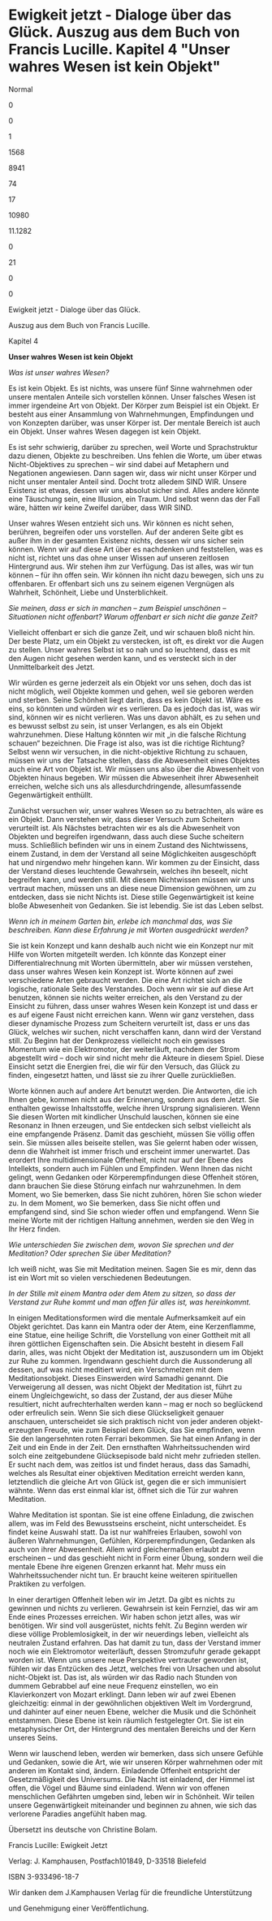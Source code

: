 # Ewigkeit jetzt - Dialoge über das Glück.  Auszug aus dem Buch von Francis Lucille. Kapitel 4 "Unser wahres Wesen ist kein Objekt"

Normal

0

0

1

1568

8941

74

17

10980

11.1282

0

21

0

0

Ewigkeit jetzt - Dialoge über das Glück. 

Auszug aus dem Buch von Francis Lucille.

Kapitel 4

**Unser wahres Wesen ist kein Objekt**

_Was ist unser wahres Wesen?_

Es ist kein Objekt. Es ist nichts, was unsere fünf Sinne wahrnehmen oder unsere mentalen Anteile sich vorstellen können. Unser falsches Wesen ist immer irgendeine Art von Objekt. Der Körper zum Beispiel ist ein Objekt. Er besteht aus einer Ansammlung von Wahrnehmungen, Empfindungen und von Konzepten darüber, was unser Körper ist. Der mentale Bereich ist auch ein Objekt. Unser wahres Wesen dagegen ist kein Objekt.

Es ist sehr schwierig, darüber zu sprechen, weil Worte und Sprachstruktur dazu dienen, Objekte zu beschreiben. Uns fehlen die Worte, um über etwas Nicht-Objektives zu sprechen – wir sind dabei auf Metaphern und Negationen angewiesen. Dann sagen wir, dass wir nicht unser Körper und nicht unser mentaler Anteil sind. Docht trotz alledem SIND WIR. Unsere Existenz ist etwas, dessen wir uns absolut sicher sind. Alles andere könnte eine Täuschung sein, eine Illusion, ein Traum. Und selbst wenn das der Fall wäre, hätten wir keine Zweifel darüber, dass WIR SIND. 

Unser wahres Wesen entzieht sich uns. Wir können es nicht sehen, berühren, begreifen oder uns vorstellen. Auf der anderen Seite gibt es außer ihm in der gesamten Existenz nichts, dessen wir uns sicher sein können. Wenn wir auf diese Art über es nachdenken und feststellen, was es nicht ist, richtet uns das ohne unser Wissen auf unseren zeitlosen Hintergrund aus. Wir stehen ihm zur Verfügung. Das ist alles, was wir tun können – für ihn offen sein. Wir können ihn nicht dazu bewegen, sich uns zu offenbaren. Er offenbart sich uns zu seinem eigenen Vergnügen als Wahrheit, Schönheit, Liebe und Unsterblichkeit.

_Sie meinen, dass er sich in manchen – zum Beispiel unschönen – Situationen nicht offenbart? Warum offenbart er sich nicht die ganze Zeit?_

Vielleicht offenbart er sich die ganze Zeit, und wir schauen bloß nicht hin. Der beste Platz, um ein Objekt zu verstecken, ist oft, es direkt vor die Augen zu stellen. Unser wahres Selbst ist so nah und so leuchtend, dass es mit den Augen nicht gesehen werden kann, und es versteckt sich in der Unmittelbarkeit des Jetzt.

Wir würden es gerne jederzeit als ein Objekt vor uns sehen, doch das ist nicht möglich, weil Objekte kommen und gehen, weil sie geboren werden und sterben. Seine Schönheit liegt darin, dass es kein Objekt ist. Wäre es eins, so könnten und würden wir es verlieren. Da es jedoch das ist, was wir sind, können wir es nicht verlieren. Was uns davon abhält, es zu sehen und es bewusst selbst zu sein, ist unser Verlangen, es als ein Objekt wahrzunehmen. Diese Haltung könnten wir mit „in die falsche Richtung schauen“ bezeichnen. Die Frage ist also, was ist die richtige Richtung? Selbst wenn wir versuchen, in die nicht-objektive Richtung zu schauen, müssen wir uns der Tatsache stellen, dass die Abwesenheit eines Objektes auch eine Art von Objekt ist. Wir müssen uns also über die Abwesenheit von Objekten hinaus begeben. Wir müssen die Abwesenheit ihrer Abwesenheit erreichen, welche sich uns als allesdurchdringende, allesumfassende Gegenwärtigkeit enthüllt.

Zunächst versuchen wir, unser wahres Wesen so zu betrachten, als wäre es ein Objekt. Dann verstehen wir, dass dieser Versuch zum Scheitern verurteilt ist. Als Nächstes betrachten wir es als die Abwesenheit von Objekten und begreifen irgendwann, dass auch diese Suche scheitern muss. Schließlich befinden wir uns in einem Zustand des Nichtwissens, einem Zustand, in dem der Verstand all seine Möglichkeiten ausgeschöpft hat und nirgendwo mehr hingehen kann. Wir kommen zu der Einsicht, dass der Verstand dieses leuchtende Gewahrsein, welches ihn beseelt, nicht begreifen kann, und werden still. Mit diesem Nichtwissen müssen wir uns vertraut machen, müssen uns an diese neue Dimension gewöhnen, um zu entdecken, dass sie nicht Nichts ist. Diese stille Gegenwärtigkeit ist keine bloße Abwesenheit von Gedanken. Sie ist lebendig. Sie ist das Leben selbst.

_Wenn ich in meinem Garten bin, erlebe ich manchmal das, was Sie beschreiben. Kann diese Erfahrung je mit Worten ausgedrückt werden?_

Sie ist kein Konzept und kann deshalb auch nicht wie ein Konzept nur mit Hilfe von Worten mitgeteilt werden. Ich könnte das Konzept einer Differentialrechnung mit Worten übermitteln, aber wir müssen verstehen, dass unser wahres Wesen kein Konzept ist. Worte können auf zwei verschiedene Arten gebraucht werden. Die eine Art richtet sich an die logische, rationale Seite des Verstandes. Doch wenn wir sie auf diese Art benutzen, können sie nichts weiter erreichen, als den Verstand zu der Einsicht zu führen, dass unser wahres Wesen kein Konzept ist und dass er es auf eigene Faust nicht erreichen kann. Wenn wir ganz verstehen, dass dieser dynamische Prozess zum Scheitern verurteilt ist, dass er uns das Glück, welches wir suchen, nicht verschaffen kann, dann wird der Verstand still. Zu Beginn hat der Denkprozess vielleicht noch ein gewisses Momentum wie ein Elektromotor, der weiterläuft, nachdem der Strom abgestellt wird – doch wir sind nicht mehr die Akteure in diesem Spiel. Diese Einsicht setzt die Energien frei, die wir für den Versuch, das Glück zu finden, eingesetzt hatten, und lässt sie zu ihrer Quelle zurückließen. 

Worte können auch auf andere Art benutzt werden. Die Antworten, die ich Ihnen gebe, kommen nicht aus der Erinnerung, sondern aus dem Jetzt. Sie enthalten gewisse Inhaltsstoffe, welche ihren Ursprung signalisieren. Wenn Sie diesen Worten mit kindlicher Unschuld lauschen, können sie eine Resonanz in Ihnen erzeugen, und Sie entdecken sich selbst vielleicht als eine empfangende Präsenz. Damit das geschieht, müssen Sie völlig offen sein. Sie müssen alles beiseite stellen, was Sie gelernt haben oder wissen, denn die Wahrheit ist immer frisch und erscheint immer unerwartet. Das erordert Ihre multidimensionale Offenheit, nicht nur auf der Ebene des Intellekts, sondern auch im Fühlen und Empfinden. Wenn Ihnen das nicht gelingt, wenn Gedanken oder Körperempfindungen diese Offenheit stören, dann brauchen Sie diese Störung einfach nur wahrzunehmen. In dem Moment, wo Sie bemerken, dass Sie nicht zuhören, hören Sie schon wieder zu. In dem Moment, wo Sie bemerken, dass Sie nicht offen und empfangend sind, sind Sie schon wieder offen und empfangend. Wenn Sie meine Worte mit der richtigen Haltung annehmen, werden sie den Weg in Ihr Herz finden.

_Wie unterschieden Sie zwischen dem, wovon Sie sprechen und der Meditation? Oder sprechen Sie über Meditation?_

Ich weiß nicht, was Sie mit Meditation meinen. Sagen Sie es mir, denn das ist ein Wort mit so vielen verschiedenen Bedeutungen.

_In der Stille mit einem Mantra oder dem Atem zu sitzen, so dass der Verstand zur Ruhe kommt und man offen für alles ist, was hereinkommt._

In einigen Meditationsformen wird die mentale Aufmerksamkeit auf ein Objekt gerichtet. Das kann ein Mantra oder der Atem, eine Kerzenflamme, eine Statue, eine heilige Schrift, die Vorstellung von einer Gottheit mit all ihren göttlichen Eigenschaften sein. Die Absicht besteht in diesem Fall darin, alles, was nicht Objekt der Meditation ist, auszusondern um im Objekt zur Ruhe zu kommen. Irgendwann geschieht durch die Aussonderung all dessen, auf was nicht meditiert wird, ein Verschmelzen mit dem Meditationsobjekt. Dieses Einswerden wird Samadhi genannt. Die Verweigerung all dessen, was nicht Objekt der Meditation ist, führt zu einem Ungleichgewicht, so dass der Zustand, der aus dieser Mühe resultiert, nicht aufrechterhalten werden kann – mag er noch so beglückend oder erfreulich sein. Wenn Sie sich diese Glückseligkeit genauer anschauen, unterscheidet sie sich praktisch nicht von jeder anderen objekt-erzeugten Freude, wie zum Beispiel dem Glück, das Sie empfinden, wenn Sie den langersehnten roten Ferrari bekommen. Sie hat einen Anfang in der Zeit und ein Ende in der Zeit. Den ernsthaften Wahrheitssuchenden wird solch eine zeitgebundene Glücksepisode bald nicht mehr zufrieden stellen. Er sucht nach dem, was zeitlos ist und findet heraus, dass das Samadhi, welches als Resultat einer objektiven Meditation erreicht werden kann, letztendlich die gleiche Art von Glück ist, gegen die er sich immunisiert wähnte. Wenn das erst einmal klar ist, öffnet sich die Tür zur wahren Meditation.

Wahre Meditation ist spontan. Sie ist eine offene Einladung, die zwischen allem, was im Feld des Bewusstseins erscheint, nicht unterscheidet. Es findet keine Auswahl statt. Da ist nur wahlfreies Erlauben, sowohl von äußeren Wahrnehmungen, Gefühlen, Körperempfindungen, Gedanken als auch von ihrer Abwesenheit. Allem wird gleichermaßen erlaubt zu erscheinen – und das geschieht nicht in Form einer Übung, sondern weil die mentale Ebene ihre eigenen Grenzen erkannt hat. Mehr muss ein Wahrheitssuchender nicht tun. Er braucht keine weiteren spirituellen Praktiken zu verfolgen. 

In einer derartigen Offenheit leben wir im Jetzt. Da gibt es nichts zu gewinnen und nichts zu verlieren. Gewahrsein ist kein Fernziel, das wir am Ende eines Prozesses erreichen. Wir haben schon jetzt alles, was wir benötigen. Wir sind voll ausgerüstet, nichts fehlt. Zu Beginn werden wir diese völlige Problemlosigkeit, in der wir neuerdings leben, vielleicht als neutralen Zustand erfahren. Das hat damit zu tun, dass der Verstand immer noch wie ein Elektromotor weiterläuft, dessen Stromzufuhr gerade gekappt worden ist. Wenn uns unsere neue Perspektive vertrauter geworden ist, fühlen wir das Entzücken des Jetzt, welches frei von Ursachen und absolut nicht-Objekt ist. Das ist, als würden wir das Radio nach Stunden von dummem Gebrabbel auf eine neue Frequenz einstellen, wo ein Klavierkonzert von Mozart erklingt. Dann leben wir auf zwei Ebenen gleichzeitig: einmal in der gewöhnlichen objektiven Welt im Vordergrund, und dahinter auf einer neuen Ebene, welcher die Musik und die Schönheit entstammen. Diese Ebene ist kein räumlich festgelegter Ort. Sie ist ein metaphysischer Ort, der Hintergrund des mentalen Bereichs und der Kern unseres Seins.

Wenn wir lauschend leben, werden wir bemerken, dass sich unsere Gefühle und Gedanken, sowie die Art, wie wir unseren Körper wahrnehmen oder mit anderen im Kontakt sind, ändern. Einladende Offenheit entspricht der Gesetzmäßigkeit des Universums. Die Nacht ist einladend, der Himmel ist offen, die Vögel und Bäume sind einladend. Wenn wir von offenen menschlichen Gefährten umgeben sind, leben wir in Schönheit. Wir teilen unsere Gegenwärtigkeit miteinander und beginnen zu ahnen, wie sich das verlorene Paradies angefühlt haben mag.

Übersetzt ins deutsche von Christine Bolam.

Francis Lucille: Ewigkeit Jetzt 

Verlag: J. Kamphausen, Postfach101849, D-33518 Bielefeld

ISBN 3-933496-18-7

Wir danken dem J.Kamphausen Verlag für die freundliche Unterstützung

und Genehmigung einer Veröffentlichung.

